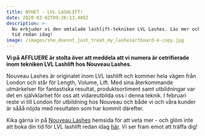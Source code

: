 ```yaml
---
title: NYHET - LVL LASHLIFT!
date: 2020-03-02T09:26:13.488Z
description: >-
  Nu erbjuder vi den omtalade lashlift-tekniken LVL Lashes. Läs mer och boka din
  tid redan idag!
image: /images/she_doesnt_just_treat_my_lashesartboard-4-copy.jpg
---
```

**Vi på AFFLUERE är stolta över att meddela att vi numera är cetrifierade inom tekniken LVL Lashlift hos Nouveau Lashes.**

Nouveau Lashes är originalet inom LVL lashlift och kommer hela vägen från London och står för Length, Volume, Lift. Med sina återkommande utmärkelser för fantastiska resultat, produktsortiment samt utbildningar var det en självklarhet för oss att vidareutbilda oss i denna teknik. I februari reste vi till London för utbildning hos Nouveau och både vi och våra kunder är sååå nöjda med resultaten som har kommit därefter.

Kika gärna in på [Nouveau Lashes](https://nouveaulashes.com/) hemsida för att veta mer - och glöm inte att boka din tid för LVL lashlift redan idag [här](https://www.bokadirekt.se/places/affluere-32560). Vi ser fram emot att träffa dig!

